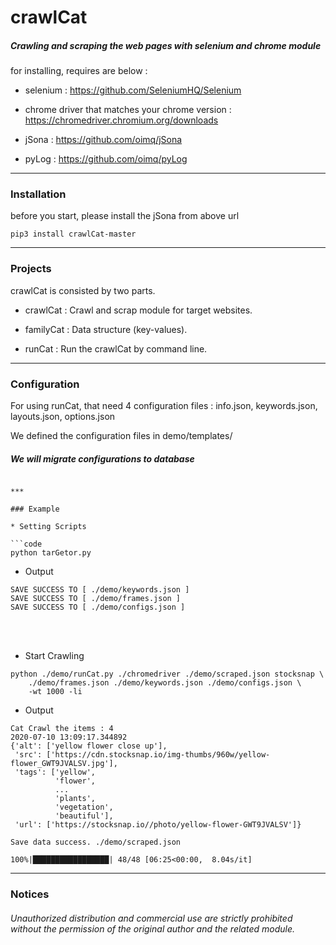 # crawlCat

##### Crawling and scraping the web pages with selenium and chrome module

for installing, requires are below : 

* selenium : https://github.com/SeleniumHQ/Selenium

* chrome driver that matches your chrome version : https://chromedriver.chromium.org/downloads

* jSona : https://github.com/oimq/jSona

* pyLog : https://github.com/oimq/pyLog

***

### Installation

before you start, please install the jSona from above url

```
pip3 install crawlCat-master
```

***

### Projects

crawlCat is consisted by two parts.

* crawlCat : Crawl and scrap module for target websites.

* familyCat : Data structure (key-values).

* runCat : Run the crawlCat by command line.

***

### Configuration

For using runCat, that need 4 configuration files : info.json, keywords.json, layouts.json, options.json

We defined the configuration files in demo/templates/

##### We will migrate configurations to database

```

***

### Example

* Setting Scripts

```code
python tarGetor.py
```

* Output
```code
SAVE SUCCESS TO [ ./demo/keywords.json ]
SAVE SUCCESS TO [ ./demo/frames.json ]
SAVE SUCCESS TO [ ./demo/configs.json ]
```

<br/><br/>

* Start Crawling
```
python ./demo/runCat.py ./chromedriver ./demo/scraped.json stocksnap \
    ./demo/frames.json ./demo/keywords.json ./demo/configs.json \
    -wt 1000 -li
```

* Output
```
Cat Crawl the items : 4
2020-07-10 13:09:17.344892
{'alt': ['yellow flower close up'],
 'src': ['https://cdn.stocksnap.io/img-thumbs/960w/yellow-flower_GWT9JVALSV.jpg'],
 'tags': ['yellow',
          'flower',
          ...
          'plants',
          'vegetation',
          'beautiful'],
 'url': ['https://stocksnap.io//photo/yellow-flower-GWT9JVALSV']}

Save data success. ./demo/scraped.json

100%|█████████████████| 48/48 [06:25<00:00,  8.04s/it]
```

***

### Notices

###### Unauthorized distribution and commercial use are strictly prohibited without the permission of the original author and the related module.
